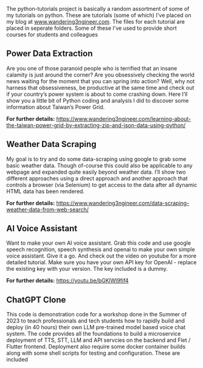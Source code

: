 The python-tutorials project is basically a random assortment of some of my tutorials on python. These are tutorials (some of which) I've placed on my blog at www.wandering3ngineer.com. The files for each tutorial are placed in seperate folders. Some of these I've used to provide short courses for students and colleagues

<H2>Power Data Extraction</H2>
Are you one of those paranoid people who is terrified that an insane calamity is just around the corner? Are you obsessively checking the world news waiting for the moment that you can spring into action? Well, why not harness that obsessiveness, be productive at the same time and check out if your country’s power system is about to come crashing down. Here I’ll show you a little bit of Python coding and analysis I did to discover some information about Taiwan’s Power Grid. 

<STRONG>For further details:</STRONG> <a href='https://www.wandering3ngineer.com/learning-about-the-taiwan-power-grid-by-extracting-zip-and-json-data-using-python/' target="_blank">https://www.wandering3ngineer.com/learning-about-the-taiwan-power-grid-by-extracting-zip-and-json-data-using-python/</a>

<H2>Weather Data Scraping</H2>
My goal is to try and do some data-scraping using google to grab some basic weather data. Though of-course this could also be applicable to any webpage and expanded quite easily beyond weather data. I’ll show two different approaches using a direct approach and another approach that controls a browser (via Selenium) to get access to the data after all dynamic HTML data has been rendered. 
  
<STRONG>For further details:</STRONG> <a href='https://www.wandering3ngineer.com/data-scraping-weather-data-from-web-search/' target="_blank" >https://www.wandering3ngineer.com/data-scraping-weather-data-from-web-search/</a>
  
<H2>AI Voice Assistant</H2>
Want to make your own AI voice assistant. Grab this code and use google speech recognition, speech synthesis and openai to make your own simple voice assistant. Give it a go. And check out the video on youtube for a more detailed tutorial. Make sure you have your own API key for OpenAI - replace the existing key with your version. The key included is a dummy.  
  
<STRONG>For further details:</STRONG> <a href='https://youtu.be/bGKlWl9fif4' target="_blank" >https://youtu.be/bGKlWl9fif4</a>
  
<H2>ChatGPT Clone</H2>
This code is demonstration code for a workshop done in the Summer of 2023 to teach professionals and tech students how to rapidly build and deploy (in 40 hours) their own LLM pre-trained model based voice chat system. The code provides all the foundations to build a microservice deployment of TTS, STT, LLM and API servcies on the backend and Flet / Flutter frontend. Deployment also require some docker container builds along with some shell scripts for testing and configuration. These are included